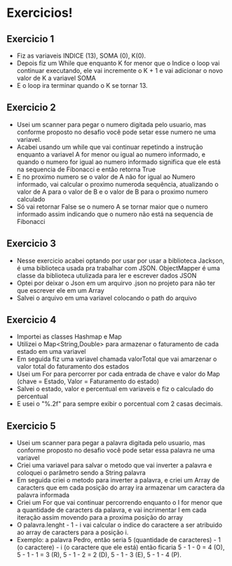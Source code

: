 # Exercicios!
## Exercicio 1 
* Fiz as variaveis INDICE (13), SOMA (0), K(0). 
* Depois fiz um While que enquanto K for menor que o Indice o loop vai continuar executando, ele vai incremente o K + 1 e vai adicionar o novo valor de K a variavel SOMA
* E o loop ira terminar quando o K se tornar 13.

## Exercicio 2 
* Usei um scanner para pegar o numero digitada pelo usuario, mas conforme proposto no desafio você pode setar esse numero ne uma variavel.
* Acabei usando um while que vai continuar repetindo a instrução enquanto a variavel A for menor ou igual ao numero informado, e quando o numero for igual ao numero informado significa que ele está na sequencia de Fibonacci e então retorna True
* E no proximo numero se o valor de A não for igual ao Numero informado, vai calcular o proximo numeroda sequência, atualizando o valor de A para o valor de B e o valor de B para o proximo numero calculado
* Só vai retornar False se o numero A se tornar maior que o numero informado assim indicando que o numero não está na sequencia de Fibonacci

## Exercicio 3
* Nesse exercicio acabei optando por usar por usar a biblioteca Jackson, é uma biblioteca usada pra trabalhar com JSON. ObjectMapper é uma classe da biblioteca utulizada para ler e escrever dados JSON
* Optei por deixar o Json em um arquirvo .json no projeto para não ter que escrever ele em um Array
* Salvei o arquivo em uma variavel colocando o path do arquivo

## Exercicio 4
* Importei as classes Hashmap e Map
* Utilizei o Map<String,Double> para armazenar o faturamento de cada estado em uma variavel
* Em seguida fiz uma variavel chamada valorTotal que vai amarzenar o valor total do faturamento dos estados
* Usei um For para percorrer por cada entrada de chave e valor do Map (chave = Estado, Valor = Faturamento do estado) 
* Salvei o estado, valor e percentual em variaveis e fiz o calculado do percentual
* E usei o "%.2f" para sempre exibir o porcentual com 2 casas decimais.

## Exercicio 5
* Usei um scanner para pegar a palavra digitada pelo usuario, mas conforme proposto no desafio você pode setar essa palavra ne uma variavel
* Criei uma variavel para salvar o metodo que vai inverter a palavra e coloquei o parâmetro sendo a String palavra
* Em seguida criei o metodo para inverter a palavra, e criei um Array de caracters que em cada posição do array ira armazenar um caractera da palavra informada
* Criei um For que vai continuar percorrendo enquanto o I for menor que a quantidade de caracters da palavra, e vai incrimentar I em cada iteração assim movendo para a proxima posição do array
* O palavra.lenght - 1 - i vai calcular o indice do caractere a ser atribuido ao array de caracters para a posição i. 
* Exemplo: a palavra Pedro, então seria 5 (quantidade de caracteres) - 1 (o caractere) - i (o caractere que ele está) então ficaria 5 - 1 - 0 = 4 (O), 5 - 1 - 1 = 3 (R), 5 - 1 - 2 = 2 (D), 5 - 1 - 3 (E), 5 - 1 - 4 (P).  




